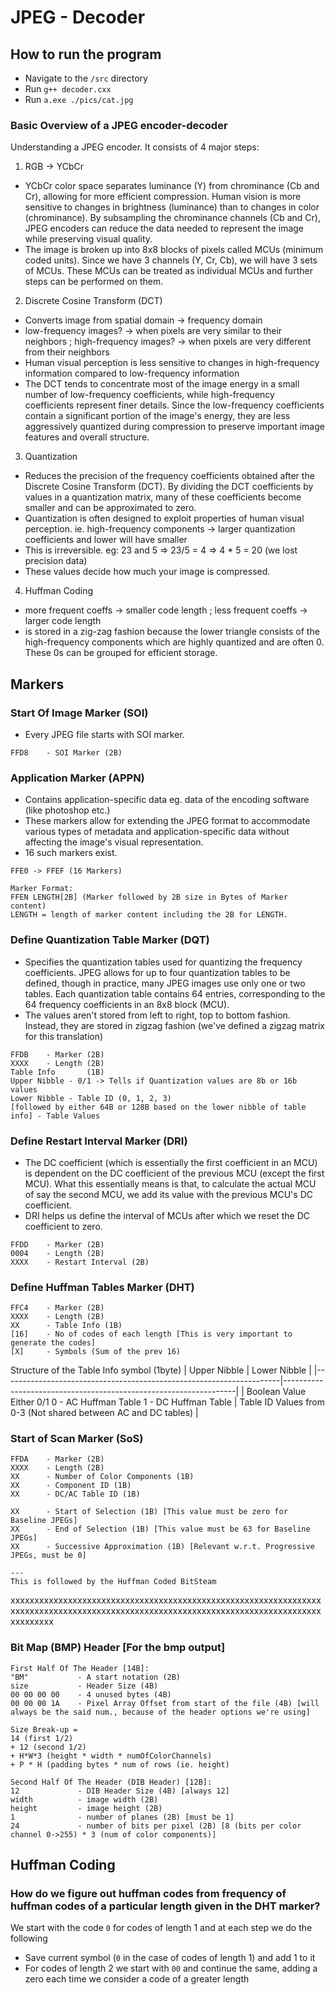 # JPEG - Decoder

## How to run the program

- Navigate to the `/src` directory
- Run `g++ decoder.cxx`
- Run `a.exe ./pics/cat.jpg`

### Basic Overview of a JPEG encoder-decoder
Understanding a JPEG encoder. It consists of 4 major steps:
1. RGB -> YCbCr
- YCbCr color space separates luminance (Y) from chrominance (Cb and Cr), allowing for more efficient compression. Human vision is more sensitive to changes in brightness (luminance) than to changes in color (chrominance). By subsampling the chrominance channels (Cb and Cr), JPEG encoders can reduce the data needed to represent the image while preserving visual quality.
- The image is broken up into 8x8 blocks of pixels called MCUs (minimum coded units). Since we have 3 channels (Y, Cr, Cb), we will have 3 sets of MCUs. These MCUs can be treated as individual MCUs and further steps can be performed on them.

2. Discrete Cosine Transform (DCT)
- Converts image from spatial domain -> frequency domain
- low-frequency images? -> when pixels are very similar to their neighbors ; high-frequency images? -> when pixels are very different from their neighbors
- Human visual perception is less sensitive to changes in high-frequency information compared to low-frequency information
- The DCT tends to concentrate most of the image energy in a small number of low-frequency coefficients, while high-frequency coefficients represent finer details. Since the low-frequency coefficients contain a significant portion of the image's energy, they are less aggressively quantized during compression to preserve important image features and overall structure.

3. Quantization
- Reduces the precision of the frequency coefficients obtained after the Discrete Cosine Transform (DCT). By dividing the DCT coefficients by values in a quantization matrix, many of these coefficients become smaller and can be approximated to zero.
- Quantization is often designed to exploit properties of human visual perception. ie. high-frequency components -> larger quantization coefficients and lower will have smaller
- This is irreversible. eg: 23 and 5 => 23/5 = 4 => 4 * 5 = 20 (we lost precision data)
- These values decide how much your image is compressed.

4. Huffman Coding
- more frequent coeffs -> smaller code length ; less frequent coeffs -> larger code length
- is stored in a zig-zag fashion because the lower triangle consists of the high-frequency components which are highly quantized and are often 0. These 0s can be grouped for efficient storage. 


## Markers

### Start Of Image Marker (SOI)
- Every JPEG file starts with SOI marker.
```
FFD8    - SOI Marker (2B)
```

### Application Marker (APPN)
- Contains application-specific data eg. data of the encoding software (like photoshop etc.)
- These markers allow for extending the JPEG format to accommodate various types of metadata and application-specific data without affecting the image's visual representation.
- 16 such markers exist. 
```
FFE0 -> FFEF (16 Markers)

Marker Format:
FFEN LENGTH[2B] (Marker followed by 2B size in Bytes of Marker content)
LENGTH = length of marker content including the 2B for LENGTH.

```

### Define Quantization Table Marker (DQT)
- Specifies the quantization tables used for quantizing the frequency coefficients. JPEG allows for up to four quantization tables to be defined, though in practice, many JPEG images use only one or two tables. Each quantization table contains 64 entries, corresponding to the 64 frequency coefficients in an 8x8 block (MCU).
- The values aren't stored from left to right, top to bottom fashion. Instead, they are stored in zigzag fashion (we've defined a zigzag matrix for this translation) 
```
FFDB    - Marker (2B)
XXXX    - Length (2B)
Table Info       (1B)
Upper Nibble - 0/1 -> Tells if Quantization values are 8b or 16b values
Lower Nibble - Table ID (0, 1, 2, 3) 
[followed by either 64B or 128B based on the lower nibble of table info] - Table Values
```

### Define Restart Interval Marker (DRI)
- The DC coefficient (which is essentially the first coefficient in an MCU) is dependent on the DC coefficient of the previous MCU (except the first MCU). What this essentially means is that, to calculate the actual MCU of say the second MCU, we add its value with the previous MCU's DC coefficient. 
- DRI helps us define the interval of MCUs after which we reset the DC coefficient to zero.
```
FFDD    - Marker (2B)
0004    - Length (2B)
XXXX    - Restart Interval (2B)
```

### Define Huffman Tables Marker (DHT)
```
FFC4    - Marker (2B)
XXXX    - Length (2B)
XX      - Table Info (1B)
[16]    - No of codes of each length [This is very important to generate the codes]
[X]     - Symbols (Sum of the prev 16)
```
Structure of the Table Info symbol (1byte)
| Upper Nibble                                                        | Lower Nibble                                                     |
|---------------------------------------------------------------------|------------------------------------------------------------------|
| Boolean Value Either 0/1  0 - AC Huffman Table 1 - DC Huffman Table | Table ID   Values from 0-3 (Not shared between AC and DC tables) |

### Start of Scan Marker (SoS)
```
FFDA    - Marker (2B)
XXXX    - Length (2B)
XX      - Number of Color Components (1B)
XX      - Component ID (1B)
XX      - DC/AC Table ID (1B)

XX      - Start of Selection (1B) [This value must be zero for Baseline JPEGs]
XX      - End of Selection (1B) [This value must be 63 for Baseline JPEGs]
XX      - Successive Approximation (1B) [Relevant w.r.t. Progressive JPEGs, must be 0]

---
This is followed by the Huffman Coded BitSteam
```

xxxxxxxxxxxxxxxxxxxxxxxxxxxxxxxxxxxxxxxxxxxxxxxxxxxxxxxxxxxxxxxxxxxxxxxxxxxxxxxxxxxxxxxxxxxxxxxxxxxxxxxxxxxxxxxxxxxxxxxxxxxxxxxxxxxxxxxxxxx

### Bit Map (BMP) Header [For the bmp output]
```
First Half Of The Header [14B]:
"BM"           - A start notation (2B)
size           - Header Size (4B)
00 00 00 00    - 4 unused bytes (4B)
00 00 00 1A    - Pixel Array Offset from start of the file (4B) [will always be the said num., because of the header options we're using]

Size Break-up = 
14 (first 1/2)
+ 12 (second 1/2)
+ H*W*3 (height * width * numOfColorChannels)
+ P * H (padding bytes * num of rows (ie. height)

Second Half Of The Header (DIB Header) [12B]:
12             - DIB Header Size (4B) [always 12]
width          - image width (2B)
height         - image height (2B)
1              - number of planes (2B) [must be 1]
24             - number of bits per pixel (2B) [8 (bits per color channel 0->255) * 3 (num of color components)]
```

## Huffman Coding
### How do we figure out huffman codes from frequency of huffman codes of a particular length given in the DHT marker?
We start with the code ```0``` for codes of length 1 and at each step we do the following
* Save current symbol (```0``` in the case of codes of length 1) and add 1 to it
* For codes of length 2 we start with ```00``` and continue the same, adding a zero each time we consider a code of a greater length


